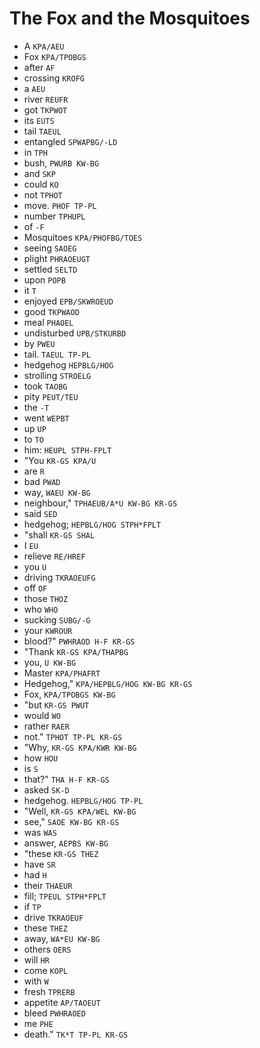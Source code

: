 # The Fox and the Mosquitoes

* A `KPA/AEU`
* Fox `KPA/TPOBGS`
* after `AF`
* crossing `KROFG`
* a `AEU`
* river `REUFR`
* got `TKPWOT`
* its `EUTS`
* tail `TAEUL`
* entangled `SPWAPBG/-LD`
* in `TPH`
* bush, `PWURB KW-BG`
* and `SKP`
* could `KO`
* not `TPHOT`
* move. `PHOF TP-PL`
* number `TPHUPL`
* of `-F`
* Mosquitoes `KPA/PHOFBG/TOES`
* seeing `SAOEG`
* plight `PHRAOEUGT`
* settled `SELTD`
* upon `POPB`
* it `T`
* enjoyed `EPB/SKWROEUD`
* good `TKPWAOD`
* meal `PHAOEL`
* undisturbed `UPB/STKURBD`
* by `PWEU`
* tail. `TAEUL TP-PL`
* hedgehog `HEPBLG/HOG`
* strolling `STROELG`
* took `TAOBG`
* pity `PEUT/TEU`
* the `-T`
* went `WEPBT`
* up `UP`
* to `TO`
* him: `HEUPL STPH-FPLT`
* "You `KR-GS KPA/U`
* are `R`
* bad `PWAD`
* way, `WAEU KW-BG`
* neighbour," `TPHAEUB/A*U KW-BG KR-GS`
* said `SED`
* hedgehog; `HEPBLG/HOG STPH*FPLT`
* "shall `KR-GS SHAL`
* I `EU`
* relieve `RE/HREF`
* you `U`
* driving `TKRAOEUFG`
* off `OF`
* those `THOZ`
* who `WHO`
* sucking `SUBG/-G`
* your `KWROUR`
* blood?" `PWHRAOD H-F KR-GS`
* "Thank `KR-GS KPA/THAPBG`
* you, `U KW-BG`
* Master `KPA/PHAFRT`
* Hedgehog," `KPA/HEPBLG/HOG KW-BG KR-GS`
* Fox, `KPA/TPOBGS KW-BG`
* "but `KR-GS PWUT`
* would `WO`
* rather `RAER`
* not." `TPHOT TP-PL KR-GS`
* "Why, `KR-GS KPA/KWR KW-BG`
* how `HOU`
* is `S`
* that?" `THA H-F KR-GS`
* asked `SK-D`
* hedgehog. `HEPBLG/HOG TP-PL`
* "Well, `KR-GS KPA/WEL KW-BG`
* see," `SAOE KW-BG KR-GS`
* was `WAS`
* answer, `AEPBS KW-BG`
* "these `KR-GS THEZ`
* have `SR`
* had `H`
* their `THAEUR`
* fill; `TPEUL STPH*FPLT`
* if `TP`
* drive `TKRAOEUF`
* these `THEZ`
* away, `WA*EU KW-BG`
* others `OERS`
* will `HR`
* come `KOPL`
* with `W`
* fresh `TPRERB`
* appetite `AP/TAOEUT`
* bleed `PWHRAOED`
* me `PHE`
* death." `TK*T TP-PL KR-GS`
